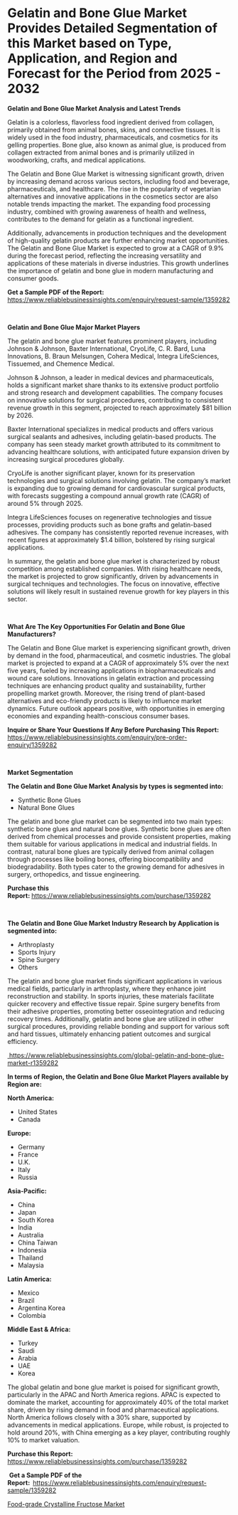 <p><h1>Gelatin and Bone Glue Market Provides Detailed Segmentation of this Market based on Type, Application, and Region and Forecast for the Period from 2025 - 2032</h1></p><p><strong>Gelatin and Bone Glue Market Analysis and Latest Trends</strong></p>
<p><p>Gelatin is a colorless, flavorless food ingredient derived from collagen, primarily obtained from animal bones, skins, and connective tissues. It is widely used in the food industry, pharmaceuticals, and cosmetics for its gelling properties. Bone glue, also known as animal glue, is produced from collagen extracted from animal bones and is primarily utilized in woodworking, crafts, and medical applications.</p><p>The Gelatin and Bone Glue Market is witnessing significant growth, driven by increasing demand across various sectors, including food and beverage, pharmaceuticals, and healthcare. The rise in the popularity of vegetarian alternatives and innovative applications in the cosmetics sector are also notable trends impacting the market. The expanding food processing industry, combined with growing awareness of health and wellness, contributes to the demand for gelatin as a functional ingredient.</p><p>Additionally, advancements in production techniques and the development of high-quality gelatin products are further enhancing market opportunities. The Gelatin and Bone Glue Market is expected to grow at a CAGR of 9.9% during the forecast period, reflecting the increasing versatility and applications of these materials in diverse industries. This growth underlines the importance of gelatin and bone glue in modern manufacturing and consumer goods.</p></p>
<p><strong>Get a Sample PDF of the Report:&nbsp;</strong> <a href="https://www.reliablebusinessinsights.com/enquiry/request-sample/1359282?utm_campaign=2811&utm_medium=2&utm_source=Github&utm_content=ia&utm_term=22032025&utm_id=gelatin-and-bone-glue">https://www.reliablebusinessinsights.com/enquiry/request-sample/1359282</a></p>
<p>&nbsp;</p>
<p><strong>Gelatin and Bone Glue Major Market Players</strong></p>
<p><p>The gelatin and bone glue market features prominent players, including Johnson & Johnson, Baxter International, CryoLife, C. R. Bard, Luna Innovations, B. Braun Melsungen, Cohera Medical, Integra LifeSciences, Tissuemed, and Chemence Medical. </p><p>Johnson & Johnson, a leader in medical devices and pharmaceuticals, holds a significant market share thanks to its extensive product portfolio and strong research and development capabilities. The company focuses on innovative solutions for surgical procedures, contributing to consistent revenue growth in this segment, projected to reach approximately $81 billion by 2026.</p><p>Baxter International specializes in medical products and offers various surgical sealants and adhesives, including gelatin-based products. The company has seen steady market growth attributed to its commitment to advancing healthcare solutions, with anticipated future expansion driven by increasing surgical procedures globally.</p><p>CryoLife is another significant player, known for its preservation technologies and surgical solutions involving gelatin. The company’s market is expanding due to growing demand for cardiovascular surgical products, with forecasts suggesting a compound annual growth rate (CAGR) of around 5% through 2025.</p><p>Integra LifeSciences focuses on regenerative technologies and tissue processes, providing products such as bone grafts and gelatin-based adhesives. The company has consistently reported revenue increases, with recent figures at approximately $1.4 billion, bolstered by rising surgical applications.</p><p>In summary, the gelatin and bone glue market is characterized by robust competition among established companies. With rising healthcare needs, the market is projected to grow significantly, driven by advancements in surgical techniques and technologies. The focus on innovative, effective solutions will likely result in sustained revenue growth for key players in this sector.</p></p>
<p>&nbsp;</p>
<p><strong>What Are The Key Opportunities For Gelatin and Bone Glue Manufacturers?</strong></p>
<p><p>The Gelatin and Bone Glue market is experiencing significant growth, driven by demand in the food, pharmaceutical, and cosmetic industries. The global market is projected to expand at a CAGR of approximately 5% over the next five years, fueled by increasing applications in biopharmaceuticals and wound care solutions. Innovations in gelatin extraction and processing techniques are enhancing product quality and sustainability, further propelling market growth. Moreover, the rising trend of plant-based alternatives and eco-friendly products is likely to influence market dynamics. Future outlook appears positive, with opportunities in emerging economies and expanding health-conscious consumer bases.</p></p>
<p><strong>Inquire or Share Your Questions If Any Before Purchasing This Report:</strong> <a href="https://www.reliablebusinessinsights.com/enquiry/pre-order-enquiry/1359282?utm_campaign=2811&utm_medium=2&utm_source=Github&utm_content=ia&utm_term=22032025&utm_id=gelatin-and-bone-glue">https://www.reliablebusinessinsights.com/enquiry/pre-order-enquiry/1359282</a></p>
<p>&nbsp;</p>
<p><strong>Market Segmentation</strong></p>
<p><strong>The Gelatin and Bone Glue Market Analysis by types is segmented into:</strong></p>
<p><ul><li>Synthetic Bone Glues</li><li>Natural Bone Glues</li></ul></p>
<p><p>The gelatin and bone glue market can be segmented into two main types: synthetic bone glues and natural bone glues. Synthetic bone glues are often derived from chemical processes and provide consistent properties, making them suitable for various applications in medical and industrial fields. In contrast, natural bone glues are typically derived from animal collagen through processes like boiling bones, offering biocompatibility and biodegradability. Both types cater to the growing demand for adhesives in surgery, orthopedics, and tissue engineering.</p></p>
<p><strong>Purchase this Report:&nbsp;</strong><a href="https://www.reliablebusinessinsights.com/purchase/1359282?utm_campaign=2811&utm_medium=2&utm_source=Github&utm_content=ia&utm_term=22032025&utm_id=gelatin-and-bone-glue">https://www.reliablebusinessinsights.com/purchase/1359282</a></p>
<p>&nbsp;</p>
<p><strong>The Gelatin and Bone Glue Market Industry Research by Application is segmented into:</strong></p>
<p><ul><li>Arthroplasty</li><li>Sports Injury</li><li>Spine Surgery</li><li>Others</li></ul></p>
<p><p>The gelatin and bone glue market finds significant applications in various medical fields, particularly in arthroplasty, where they enhance joint reconstruction and stability. In sports injuries, these materials facilitate quicker recovery and effective tissue repair. Spine surgery benefits from their adhesive properties, promoting better osseointegration and reducing recovery times. Additionally, gelatin and bone glue are utilized in other surgical procedures, providing reliable bonding and support for various soft and hard tissues, ultimately enhancing patient outcomes and surgical efficiency.</p></p>
<p><a href="https://www.reliablebusinessinsights.com/global-gelatin-and-bone-glue-market-r1359282?utm_campaign=2811&utm_medium=2&utm_source=Github&utm_content=ia&utm_term=22032025&utm_id=gelatin-and-bone-glue">&nbsp;https://www.reliablebusinessinsights.com/global-gelatin-and-bone-glue-market-r1359282</a></p>
<p><strong>In terms of Region, the Gelatin and Bone Glue Market Players available by Region are:</strong></p>
<p>
    <p> <strong> North America: </strong>
        <ul>
            <li>United States</li>
            <li>Canada</li>
        </ul>
        </p> 
    <p> <strong> Europe: </strong>
        <ul>
            <li>Germany</li>
            <li>France</li>
            <li>U.K.</li>
            <li>Italy</li>
            <li>Russia</li>
        </ul>
        </p> 
    <p> <strong> Asia-Pacific: </strong>
        <ul>
            <li>China</li>
            <li>Japan</li>
            <li>South Korea</li>
            <li>India</li>
            <li>Australia</li>
            <li>China Taiwan</li>
            <li>Indonesia</li>
            <li>Thailand</li>
            <li>Malaysia</li>
        </ul>
        </p> 
    <p> <strong> Latin America: </strong>
        <ul>
            <li>Mexico</li>
            <li>Brazil</li>
            <li>Argentina Korea</li>
            <li>Colombia</li>
        </ul>
        </p> 
    <p> <strong> Middle East & Africa: </strong>
        <ul>
            <li>Turkey</li>
            <li>Saudi</li>
            <li>Arabia</li>
            <li>UAE</li>
            <li>Korea</li>
        </ul>
    </p>
    </p>
<p><p>The global gelatin and bone glue market is poised for significant growth, particularly in the APAC and North America regions. APAC is expected to dominate the market, accounting for approximately 40% of the total market share, driven by rising demand in food and pharmaceutical applications. North America follows closely with a 30% share, supported by advancements in medical applications. Europe, while robust, is projected to hold around 20%, with China emerging as a key player, contributing roughly 10% to market valuation.</p></p>
<p><strong>Purchase this Report: </strong><a href="https://www.reliablebusinessinsights.com/purchase/1359282?utm_campaign=2811&utm_medium=2&utm_source=Github&utm_content=ia&utm_term=22032025&utm_id=gelatin-and-bone-glue">https://www.reliablebusinessinsights.com/purchase/1359282</a></p>
<p>&nbsp;<strong>Get a Sample PDF of the Report:&nbsp;&nbsp;</strong><a href="https://www.reliablebusinessinsights.com/enquiry/request-sample/1359282?utm_campaign=2811&utm_medium=2&utm_source=Github&utm_content=ia&utm_term=22032025&utm_id=gelatin-and-bone-glue">https://www.reliablebusinessinsights.com/enquiry/request-sample/1359282</a></p>
<p><strong></strong></p>
<p><p><a href="https://github.com/sefathlehki/Market-Research-Report-List-1/blob/main/food-grade-crystalline-fructose-market.md?utm_campaign=2811&utm_medium=2&utm_source=Github&utm_content=ia&utm_term=22032025&utm_id=gelatin-and-bone-glue">Food-grade Crystalline Fructose Market</a></p></p>